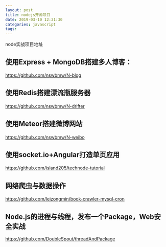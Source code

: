 ```yaml
---
layout: post
title: nodejs开源项目
date: 2019-03-10 12:31:30
categories: javascript
tags: 
---
```

node实战项目地址

## 使用Express + MongoDB搭建多人博客：
https://github.com/nswbmw/N-blog 
　　 
## 使用Redis搭建漂流瓶服务器
https://github.com/nswbmw/N-drifter 
　　 
## 使用Meteor搭建微博网站
https://github.com/nswbmw/N-weibo 
　　 
## 使用socket.io+Angular打造单页应用
https://github.com/island205/technode-tutorial 
　　 
## 网络爬虫与数据操作
https://github.com/leizongmin/book-crawler-mysql-cron 
　　 
## Node.js的进程与线程，发布一个Package，Web安全实战
https://github.com/DoubleSpout/threadAndPackage